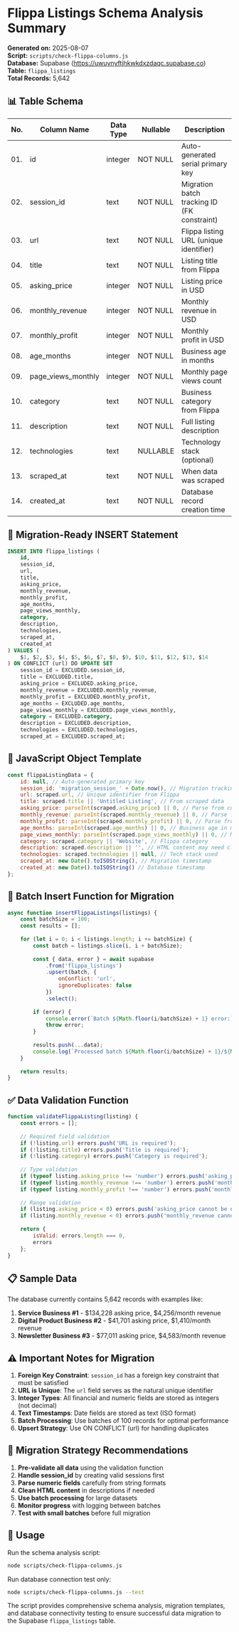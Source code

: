 # Flippa Listings Schema Analysis Summary

**Generated on:** 2025-08-07  
**Script:** `scripts/check-flippa-columns.js`  
**Database:** Supabase (https://uwuynyftjhkwkdxzdaqc.supabase.co)  
**Table:** `flippa_listings`  
**Total Records:** 5,642

## 📊 Table Schema

| No. | Column Name         | Data Type | Nullable | Description |
|-----|---------------------|-----------|----------|-------------|
| 01. | id                  | integer   | NOT NULL | Auto-generated serial primary key |
| 02. | session_id          | text      | NOT NULL | Migration batch tracking ID (FK constraint) |
| 03. | url                 | text      | NOT NULL | Flippa listing URL (unique identifier) |
| 04. | title               | text      | NOT NULL | Listing title from Flippa |
| 05. | asking_price        | integer   | NOT NULL | Listing price in USD |
| 06. | monthly_revenue     | integer   | NOT NULL | Monthly revenue in USD |
| 07. | monthly_profit      | integer   | NOT NULL | Monthly profit in USD |
| 08. | age_months          | integer   | NOT NULL | Business age in months |
| 09. | page_views_monthly  | integer   | NOT NULL | Monthly page views count |
| 10. | category            | text      | NOT NULL | Business category from Flippa |
| 11. | description         | text      | NOT NULL | Full listing description |
| 12. | technologies        | text      | NULLABLE | Technology stack (optional) |
| 13. | scraped_at          | text      | NOT NULL | When data was scraped |
| 14. | created_at          | text      | NOT NULL | Database record creation time |

## 🔧 Migration-Ready INSERT Statement

```sql
INSERT INTO flippa_listings (
    id,
    session_id,
    url,
    title,
    asking_price,
    monthly_revenue,
    monthly_profit,
    age_months,
    page_views_monthly,
    category,
    description,
    technologies,
    scraped_at,
    created_at
) VALUES (
    $1, $2, $3, $4, $5, $6, $7, $8, $9, $10, $11, $12, $13, $14
) ON CONFLICT (url) DO UPDATE SET
    session_id = EXCLUDED.session_id,
    title = EXCLUDED.title,
    asking_price = EXCLUDED.asking_price,
    monthly_revenue = EXCLUDED.monthly_revenue,
    monthly_profit = EXCLUDED.monthly_profit,
    age_months = EXCLUDED.age_months,
    page_views_monthly = EXCLUDED.page_views_monthly,
    category = EXCLUDED.category,
    description = EXCLUDED.description,
    technologies = EXCLUDED.technologies,
    scraped_at = EXCLUDED.scraped_at;
```

## 📝 JavaScript Object Template

```javascript
const flippaListingData = {
    id: null, // Auto-generated primary key
    session_id: 'migration_session_' + Date.now(), // Migration tracking
    url: scraped.url, // Unique identifier from Flippa
    title: scraped.title || 'Untitled Listing', // From scraped data
    asking_price: parseInt(scraped.asking_price) || 0, // Parse from currency string
    monthly_revenue: parseInt(scraped.monthly_revenue) || 0, // Parse from currency string
    monthly_profit: parseInt(scraped.monthly_profit) || 0, // Parse from currency string
    age_months: parseInt(scraped.age_months) || 0, // Business age in months
    page_views_monthly: parseInt(scraped.page_views_monthly) || 0, // Monthly page views
    category: scraped.category || 'Website', // Flippa category
    description: scraped.description || '', // HTML content may need cleaning
    technologies: scraped.technologies || null, // Tech stack used
    scraped_at: new Date().toISOString(), // Migration timestamp
    created_at: new Date().toISOString() // Database timestamp
};
```

## 🚀 Batch Insert Function for Migration

```javascript
async function insertFlippaListings(listings) {
    const batchSize = 100;
    const results = [];
    
    for (let i = 0; i < listings.length; i += batchSize) {
        const batch = listings.slice(i, i + batchSize);
        
        const { data, error } = await supabase
            .from('flippa_listings')
            .upsert(batch, {
                onConflict: 'url',
                ignoreDuplicates: false
            })
            .select();
            
        if (error) {
            console.error(`Batch ${Math.floor(i/batchSize) + 1} error:`, error);
            throw error;
        }
        
        results.push(...data);
        console.log(`Processed batch ${Math.floor(i/batchSize) + 1}/${Math.ceil(listings.length/batchSize)}`);
    }
    
    return results;
}
```

## ✅ Data Validation Function

```javascript
function validateFlippaListing(listing) {
    const errors = [];
    
    // Required field validation
    if (!listing.url) errors.push('URL is required');
    if (!listing.title) errors.push('Title is required');
    if (!listing.category) errors.push('Category is required');
    
    // Type validation
    if (typeof listing.asking_price !== 'number') errors.push('asking_price must be number');
    if (typeof listing.monthly_revenue !== 'number') errors.push('monthly_revenue must be number');
    if (typeof listing.monthly_profit !== 'number') errors.push('monthly_profit must be number');
    
    // Range validation
    if (listing.asking_price < 0) errors.push('asking_price cannot be negative');
    if (listing.monthly_revenue < 0) errors.push('monthly_revenue cannot be negative');
    
    return {
        isValid: errors.length === 0,
        errors
    };
}
```

## 📋 Sample Data

The database currently contains 5,642 records with examples like:

1. **Service Business #1** - $134,228 asking price, $4,256/month revenue
2. **Digital Product Business #2** - $41,701 asking price, $1,410/month revenue
3. **Newsletter Business #3** - $77,011 asking price, $4,583/month revenue

## ⚠️ Important Notes for Migration

1. **Foreign Key Constraint**: `session_id` has a foreign key constraint that must be satisfied
2. **URL is Unique**: The `url` field serves as the natural unique identifier
3. **Integer Types**: All financial and numeric fields are stored as integers (not decimal)
4. **Text Timestamps**: Date fields are stored as text (ISO format)
5. **Batch Processing**: Use batches of 100 records for optimal performance
6. **Upsert Strategy**: Use ON CONFLICT (url) for handling duplicates

## 🎯 Migration Strategy Recommendations

1. **Pre-validate all data** using the validation function
2. **Handle session_id** by creating valid sessions first
3. **Parse numeric fields** carefully from string formats
4. **Clean HTML content** in descriptions if needed
5. **Use batch processing** for large datasets
6. **Monitor progress** with logging between batches
7. **Test with small batches** before full migration

## 🔧 Usage

Run the schema analysis script:
```bash
node scripts/check-flippa-columns.js
```

Run database connection test only:
```bash
node scripts/check-flippa-columns.js --test
```

The script provides comprehensive schema analysis, migration templates, and database connectivity testing to ensure successful data migration to the Supabase `flippa_listings` table.